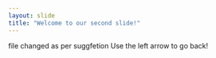 ```yaml
---
layout: slide
title: "Welcome to our second slide!"
---
```

file changed as per suggfetion
Use the left arrow to go back!
